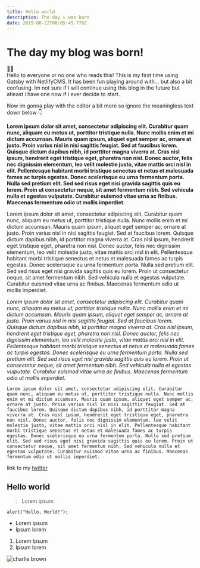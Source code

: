 ```yaml
---
title: Hello world
description: The day i was born
date: 2019-08-22T08:05:45.778Z
---
```

# The day my blog was born!

👋👋 \
Hello to everyone or no one who reads this! This is my first time using Gatsby with NetlifyCMS. It has been fun playing around with... but also a bit confusing. Im not sure if I will continue using this blog in the future but atleast i have one now if i ever decide to start. 

Now im gonna play with the editor a bit more so ignore the meaningless text down below 👇

**Lorem ipsum dolor sit amet, consectetur adipiscing elit. Curabitur quam nunc, aliquam eu metus ut, porttitor tristique nulla. Nunc mollis enim et mi dictum accumsan. Mauris quam ipsum, aliquet eget semper ac, ornare at justo. Proin varius nisl in nisi sagittis feugiat. Sed at faucibus lorem. Quisque dictum dapibus nibh, id porttitor magna viverra at. Cras nisl ipsum, hendrerit eget tristique eget, pharetra non nisl. Donec auctor, felis nec dignissim elementum, leo velit molestie justo, vitae mattis orci nisl in elit. Pellentesque habitant morbi tristique senectus et netus et malesuada fames ac turpis egestas. Donec scelerisque eu urna fermentum porta. Nulla sed pretium elit. Sed sed risus eget nisi gravida sagittis quis eu lorem. Proin ut consectetur neque, sit amet fermentum nibh. Sed vehicula nulla et egestas vulputate. Curabitur euismod vitae urna ac finibus. Maecenas fermentum odio ut mollis imperdiet.**

Lorem ipsum dolor sit amet, consectetur adipiscing elit. Curabitur quam nunc, aliquam eu metus ut, porttitor tristique nulla. Nunc mollis enim et mi dictum accumsan. Mauris quam ipsum, aliquet eget semper ac, ornare at justo. Proin varius nisl in nisi sagittis feugiat. Sed at faucibus lorem. Quisque dictum dapibus nibh, id porttitor magna viverra at. Cras nisl ipsum, hendrerit eget tristique eget, pharetra non nisl. Donec auctor, felis nec dignissim elementum, leo velit molestie justo, vitae mattis orci nisl in elit. Pellentesque habitant morbi tristique senectus et netus et malesuada fames ac turpis egestas. Donec scelerisque eu urna fermentum porta. Nulla sed pretium elit. Sed sed risus eget nisi gravida sagittis quis eu lorem. Proin ut consectetur neque, sit amet fermentum nibh. Sed vehicula nulla et egestas vulputate. Curabitur euismod vitae urna ac finibus. Maecenas fermentum odio ut mollis imperdiet.

_Lorem ipsum dolor sit amet, consectetur adipiscing elit. Curabitur quam nunc, aliquam eu metus ut, porttitor tristique nulla. Nunc mollis enim et mi dictum accumsan. Mauris quam ipsum, aliquet eget semper ac, ornare at justo. Proin varius nisl in nisi sagittis feugiat. Sed at faucibus lorem. Quisque dictum dapibus nibh, id porttitor magna viverra at. Cras nisl ipsum, hendrerit eget tristique eget, pharetra non nisl. Donec auctor, felis nec dignissim elementum, leo velit molestie justo, vitae mattis orci nisl in elit. Pellentesque habitant morbi tristique senectus et netus et malesuada fames ac turpis egestas. Donec scelerisque eu urna fermentum porta. Nulla sed pretium elit. Sed sed risus eget nisi gravida sagittis quis eu lorem. Proin ut consectetur neque, sit amet fermentum nibh. Sed vehicula nulla et egestas vulputate. Curabitur euismod vitae urna ac finibus. Maecenas fermentum odio ut mollis imperdiet._

`Lorem ipsum dolor sit amet, consectetur adipiscing elit. Curabitur quam nunc, aliquam eu metus ut, porttitor tristique nulla. Nunc mollis enim et mi dictum accumsan. Mauris quam ipsum, aliquet eget semper ac, ornare at justo. Proin varius nisl in nisi sagittis feugiat. Sed at faucibus lorem. Quisque dictum dapibus nibh, id porttitor magna viverra at. Cras nisl ipsum, hendrerit eget tristique eget, pharetra non nisl. Donec auctor, felis nec dignissim elementum, leo velit molestie justo, vitae mattis orci nisl in elit. Pellentesque habitant morbi tristique senectus et netus et malesuada fames ac turpis egestas. Donec scelerisque eu urna fermentum porta. Nulla sed pretium elit. Sed sed risus eget nisi gravida sagittis quis eu lorem. Proin ut consectetur neque, sit amet fermentum nibh. Sed vehicula nulla et egestas vulputate. Curabitur euismod vitae urna ac finibus. Maecenas fermentum odio ut mollis imperdiet.`

link to my [twitter](https://twitter.com/wertwein)

## Hello world

> Lorem ipsum

```
alert("Hello, World!");
```

* Lorem ipsum
* Ipsum lorem

1. Lorem Ipsum
2. Ipsum lorem

![charlie brown](/assets/charlie-brown.jpg "charlie brown")
